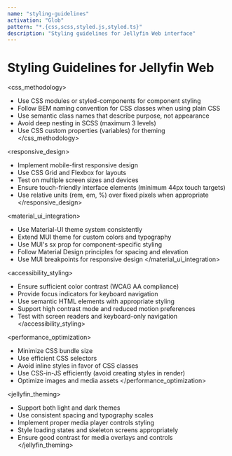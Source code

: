 ```yaml
---
name: "styling-guidelines"
activation: "Glob"
pattern: "*.{css,scss,styled.js,styled.ts}"
description: "Styling guidelines for Jellyfin Web interface"
---
```


# Styling Guidelines for Jellyfin Web

<css_methodology>
- Use CSS modules or styled-components for component styling
- Follow BEM naming convention for CSS classes when using plain CSS
- Use semantic class names that describe purpose, not appearance
- Avoid deep nesting in SCSS (maximum 3 levels)
- Use CSS custom properties (variables) for theming
</css_methodology>

<responsive_design>
- Implement mobile-first responsive design
- Use CSS Grid and Flexbox for layouts
- Test on multiple screen sizes and devices
- Ensure touch-friendly interface elements (minimum 44px touch targets)
- Use relative units (rem, em, %) over fixed pixels when appropriate
</responsive_design>

<material_ui_integration>
- Use Material-UI theme system consistently
- Extend MUI theme for custom colors and typography
- Use MUI's sx prop for component-specific styling
- Follow Material Design principles for spacing and elevation
- Use MUI breakpoints for responsive design
</material_ui_integration>

<accessibility_styling>
- Ensure sufficient color contrast (WCAG AA compliance)
- Provide focus indicators for keyboard navigation
- Use semantic HTML elements with appropriate styling
- Support high contrast mode and reduced motion preferences
- Test with screen readers and keyboard-only navigation
</accessibility_styling>

<performance_optimization>
- Minimize CSS bundle size
- Use efficient CSS selectors
- Avoid inline styles in favor of CSS classes
- Use CSS-in-JS efficiently (avoid creating styles in render)
- Optimize images and media assets
</performance_optimization>

<jellyfin_theming>
- Support both light and dark themes
- Use consistent spacing and typography scales
- Implement proper media player controls styling
- Style loading states and skeleton screens appropriately
- Ensure good contrast for media overlays and controls
</jellyfin_theming>